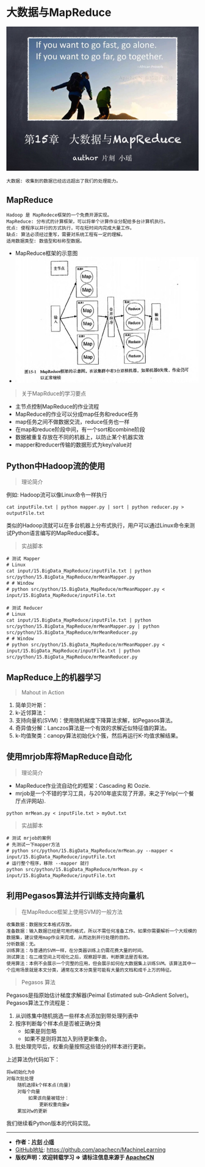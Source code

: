 # 大数据与MapReduce

![大数据与MapReduce首页](/images/15.BigData_MapReduce/mr_headPage.jpg "大数据与MapReduce首页")

`大数据: 收集到的数据已经远远超出了我们的处理能力。`

## MapReduce

```
Hadoop 是 MapRedece框架的一个免费开源实现。
MapReduce: 分布式的计算框架，可以将单个计算作业分配给多台计算机执行。
优点: 使程序以并行的方式执行，可在短时间内完成大量工作。
缺点: 算法必须经过重写，需要对系统工程有一定的理解。
适用数据类型: 数值型和标称型数据。
```

* MapReduce框架的示意图
* ![MapReduce框架的示意图](/images/15.BigData_MapReduce/mr_1_cluster.jpg "MapReduce框架的示意图")

> 关于MapRduce的学习要点

* 主节点控制MapReduce的作业流程
* MapReduce的作业可以分成map任务和reduce任务
* map任务之间不做数据交流，reduce任务也一样
* 在map和reduce阶段中间，有一个sort和combine阶段
* 数据被重复存放在不同的机器上，以防止某个机器实效
* mapper和reducer传输的数据形式为key/value对

## Python中Hadoop流的使用

> 理论简介

例如: Hadoop流可以像Linux命令一样执行

```Shell
cat inputFile.txt | python mapper.py | sort | python reducer.py > outputFile.txt
```

类似的Hadoop流就可以在多台机器上分布式执行，用户可以通过Linux命令来测试Python语言编写的MapReduce脚本。

> 实战脚本

```
# 测试 Mapper
# Linux
cat input/15.BigData_MapReduce/inputFile.txt | python src/python/15.BigData_MapReduce/mrMeanMapper.py
# # Window
# python src/python/15.BigData_MapReduce/mrMeanMapper.py < input/15.BigData_MapReduce/inputFile.txt

# 测试 Reducer
# Linux
cat input/15.BigData_MapReduce/inputFile.txt | python src/python/15.BigData_MapReduce/mrMeanMapper.py | python src/python/15.BigData_MapReduce/mrMeanReducer.py
# # Window
# python src/python/15.BigData_MapReduce/mrMeanMapper.py < input/15.BigData_MapReduce/inputFile.txt | python src/python/15.BigData_MapReduce/mrMeanReducer.py
```

## MapReduce上的机器学习

> Mahout in Action

1. 简单贝叶斯：
2. k-近邻算法：
3. 支持向量机(SVM)：使用随机梯度下降算法求解，如Pegasos算法。
4. 奇异值分解：Lanczos算法是一个有效的求解近似特征值的算法。
5. k-均值聚类：canopy算法初始化k个簇，然后再运行K-均值求解结果。

## 使用mrjob库将MapReduce自动化

> 理论简介

* MapReduce作业流自动化的框架：Cascading 和 Oozie.
* mrjob是一个不错的学习工具，与2010年底实现了开源，来之于Yelp(一个餐厅点评网站).

```Shell
python mrMean.py < inputFile.txt > myOut.txt
```

> 实战脚本

```
# 测试 mrjob的案例
# 先测试一下mapper方法
# python src/python/15.BigData_MapReduce/mrMean.py --mapper < input/15.BigData_MapReduce/inputFile.txt
# 运行整个程序，移除 --mapper 就行
python src/python/15.BigData_MapReduce/mrMean.py < input/15.BigData_MapReduce/inputFile.txt
```

## 利用Pegasos算法并行训练支持向量机

> 在MapReduce框架上使用SVM的一般方法

```
收集数据：数据按文本格式存放。
准备数据：输入数据已经是可用的格式，所以不需任何准备工作。如果你需要解析一个大规模的数据集，建议使用map作业来完成，从而达到并行处理的目的。
分析数据：无。
训练算法：与普通的SVM一样，在分类器训练上仍需花费大量的时间。
测试算法：在二维空间上可视化之后，观察超平面，判断算法是否有效。
使用算法：本例不会展示一个完整的应用，但会展示如何在大数据集上训练SVM。该算法其中一个应用场景就是本文分类，通常在文本分类里可能有大量的文档和成千上万的特征。
```

> Pegasos 算法

Pegasos是指原始估计梯度求解器(Peimal Estimated sub-GrAdient Solver)。
Pegasos算法工作流程是：
1. 从训练集中随机挑选一些样本点添加到带处理列表中
2. 按序判断每个样本点是否被正确分类
    * 如果是则忽略
    * 如果不是则将其加入到待更新集合。
3. 批处理完毕后，权重向量按照这些错分的样本进行更新。

上述算法伪代码如下：

```
将w初始化为0
对每次批处理
    随机选择k个样本点(向量)
    对每个向量
        如果该向量被错分：
            更新权重向量w
    累加对w的更新
```

我们继续看Python版本的代码实现。

* * *

* **作者：[片刻](http://www.apache.wiki/display/~jiangzhonglian) [小瑶](http://www.apache.wiki/display/~chenyao)**
* [GitHub地址](https://github.com/apachecn/MachineLearning): <https://github.com/apachecn/MachineLearning>
* **版权声明：欢迎转载学习 => 请标注信息来源于 [ApacheCN](http://www.apachecn.org/)**
